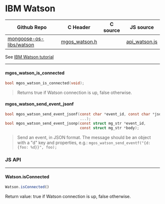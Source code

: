 # IBM Watson
| Github Repo | C Header | C source  | JS source |
| ----------- | -------- | --------  | ----------------- |
| [mongoose-os-libs/watson](https://github.com/mongoose-os-libs/watson) | [mgos_watson.h](https://github.com/mongoose-os-libs/watson/blob/master/include/mgos_watson.h) | &nbsp;  | [api_watson.js](https://github.com/mongoose-os-libs/watson/blob/master/mjs_fs/api_watson.js)         |



See [IBM Watson tutorial](https://mongoose-os.com/docs/quickstart/cloud/watson.md)


 ----- 
#### mgos_watson_is_connected

```c
bool mgos_watson_is_connected(void);
```
>  Returns true if Watson connection is up, false otherwise. 
#### mgos_watson_send_event_jsonf

```c
bool mgos_watson_send_event_jsonf(const char *event_id, const char *json_fmt,
                                  ...);
bool mgos_watson_send_event_jsonp(const struct mg_str *event_id,
                                  const struct mg_str *body);
```
> 
> Send an event, in JSON format.
> The message should be an object with a "d" key and properties, e.g.:
> `mgos_watson_send_eventf("{d: {foo: %d}}", foo);`
>  

### JS API

 --- 
#### Watson.isConnected

```javascript
Watson.isConnected()
```
Return value: true if Watson connection is up, false otherwise.
